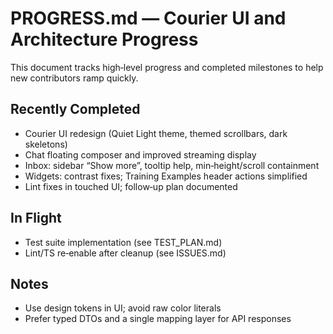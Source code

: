 # PROGRESS.md — Courier UI and Architecture Progress

This document tracks high‑level progress and completed milestones to help new contributors ramp quickly.

## Recently Completed
- Courier UI redesign (Quiet Light theme, themed scrollbars, dark skeletons)
- Chat floating composer and improved streaming display
- Inbox: sidebar “Show more”, tooltip help, min‑height/scroll containment
- Widgets: contrast fixes; Training Examples header actions simplified
- Lint fixes in touched UI; follow‑up plan documented

## In Flight
- Test suite implementation (see TEST_PLAN.md)
- Lint/TS re‑enable after cleanup (see ISSUES.md)

## Notes
- Use design tokens in UI; avoid raw color literals
- Prefer typed DTOs and a single mapping layer for API responses
